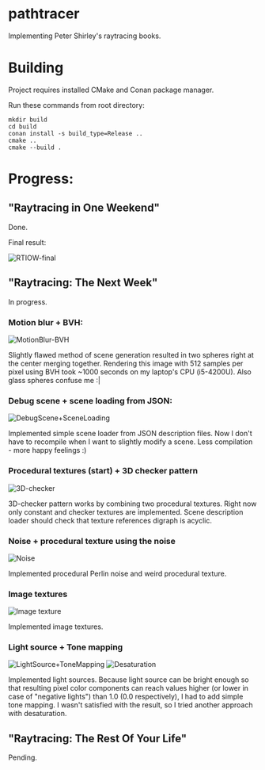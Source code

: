 # pathtracer
Implementing Peter Shirley's raytracing books.

# Building

Project requires installed CMake and Conan package manager.

Run these commands from root directory:
```
mkdir build
cd build
conan install -s build_type=Release ..
cmake ..
cmake --build .
```

# Progress:

## "Raytracing in One Weekend"

Done.

Final result:

![RTIOW-final](https://github.com/agordeevw/pathtracer/blob/master/images/RTIOW-final.png)

## "Raytracing: The Next Week"

In progress.

### Motion blur + BVH:

![MotionBlur-BVH](https://github.com/agordeevw/pathtracer/blob/master/images/MotionBlur-BVH.png)

Slightly flawed method of scene generation resulted in two spheres right at the center merging together. Rendering this image with 512 samples per pixel using BVH took ~1000 seconds on my laptop's CPU (i5-4200U). Also glass spheres confuse me :|

### Debug scene + scene loading from JSON:

![DebugScene+SceneLoading](https://github.com/agordeevw/pathtracer/blob/master/images/DebugScene+SceneLoading.png)

Implemented simple scene loader from JSON description files. Now I don't have to recompile when I want to slightly modify a scene. Less compilation - more happy feelings :)

### Procedural textures (start) + 3D checker pattern

![3D-checker](https://github.com/agordeevw/pathtracer/blob/master/images/Textures-3DChecker.png)

3D-checker pattern works by combining two procedural textures. Right now only constant and checker textures are implemented. Scene description loader should check that texture references digraph is acyclic.

### Noise + procedural texture using the noise

![Noise](https://github.com/agordeevw/pathtracer/blob/master/images/Noise.png)

Implemented procedural Perlin noise and weird procedural texture.

### Image textures

![Image texture](https://github.com/agordeevw/pathtracer/blob/master/images/ImageTexture.png)

Implemented image textures.

### Light source + Tone mapping

![LightSource+ToneMapping](https://github.com/agordeevw/pathtracer/blob/master/images/LightSource+ToneMapping.png)
![Desaturation](https://github.com/agordeevw/pathtracer/blob/master/images/Desaturation.png)

Implemented light sources. Because light source can be bright enough so that resulting pixel color components can reach values higher (or lower in case of "negative lights") than 1.0 (0.0 respectively), I had to add simple tone mapping. I wasn't satisfied with the result, so I tried another approach with desaturation.

## "Raytracing: The Rest Of Your Life"

Pending.
